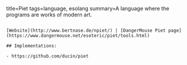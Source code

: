 title=Piet
tags=language, esolang
summary=A language where the programs are works of modern art.
~~~~~~

[Website](http://www.bertnase.de/npiet/) | [DangerMouse Piet page](https://www.dangermouse.net/esoteric/piet/tools.html)

## Implementations:

- https://github.com/ducin/piet
